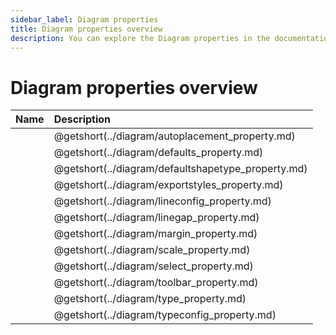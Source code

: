 ```yaml
---
sidebar_label: Diagram properties
title: Diagram properties overview
description: You can explore the Diagram properties in the documentation of the DHTMLX JavaScript Diagram library. Browse developer guides and API reference, try out code examples and live demos, and download a free 30-day evaluation version of DHTMLX Diagram.
---
```


# Diagram properties overview

| Name                                        | Description                                        |
| :------------------------------------------ | :------------------------------------------------- |
| [](../diagram/autoplacement_property.md)    | @getshort(../diagram/autoplacement_property.md)    |
| [](../diagram/defaults_property.md)         | @getshort(../diagram/defaults_property.md)         |
| [](../diagram/defaultshapetype_property.md) | @getshort(../diagram/defaultshapetype_property.md) |
| [](../diagram/exportstyles_property.md)     | @getshort(../diagram/exportstyles_property.md)     |
| [](../diagram/lineconfig_property.md)       | @getshort(../diagram/lineconfig_property.md)       |
| [](../diagram/linegap_property.md)          | @getshort(../diagram/linegap_property.md)          |
| [](../diagram/margin_property.md)           | @getshort(../diagram/margin_property.md)           |
| [](../diagram/scale_property.md)            | @getshort(../diagram/scale_property.md)            |
| [](../diagram/select_property.md)           | @getshort(../diagram/select_property.md)           |
| [](../diagram/toolbar_property.md)          | @getshort(../diagram/toolbar_property.md)          |
| [](../diagram/type_property.md)             | @getshort(../diagram/type_property.md)             |
| [](../diagram/typeconfig_property.md)       | @getshort(../diagram/typeconfig_property.md)       |